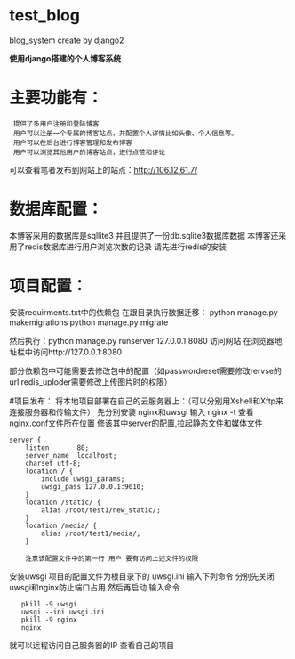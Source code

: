 # test_blog
blog_system create by django2

<strong>使用django搭建的个人博客系统</strong>

# 主要功能有：
     提供了多用户注册和登陆博客
	 用户可以注册一个专属的博客站点，并配置个人详情比如头像、个人信息等。
	 用户可以在后台进行博客管理和发布博客
	 用户可以浏览其他用户的博客站点，进行点赞和评论
可以查看笔者发布到网站上的站点：http://106.12.61.7/

# 数据库配置：
本博客采用的数据库是sqllite3 并且提供了一份db.sqlite3数据库数据
本博客还采用了redis数据库进行用户浏览次数的记录 请先进行redis的安装

# 项目配置：
安装requirments.txt中的依赖包
在跟目录执行数据迁移：
python manage.py makemigrations
python manage.py migrate

然后执行：python manage.py runserver 127.0.0.1:8080
访问网站
在浏览器地址栏中访问http://127.0.0.1:8080

部分依赖包中可能需要去修改包中的配置（如passwordreset需要修改rervse的url redis_uploder需要修改上传图片时的权限）

#项目发布：
将本地项目部署在自己的云服务器上：（可以分别用Xshell和Xftp来连接服务器和传输文件）
    先分别安装 nginx和uwsgi
	输入 nginx -t 查看nginx.conf文件所在位置 修该其中server的配置,拉起静态文件和媒体文件
	
	server {
        listen       80;
        server_name  localhost;
        charset utf-8;
        location / {
            include uwsgi_params;
            uwsgi_pass 127.0.0.1:9010;
        }
        location /static/ {
            alias /root/test1/new_static/;
        }
        location /media/ {
            alias /root/test1/media/;
        }
		
		注意该配置文件中的第一行 用户 要有访问上述文件的权限 
		
安装uwsgi 项目的配置文件为根目录下的 uwsgi.ini 
输入下列命令 分别先关闭uwsgi和nginx防止端口占用 然后再启动
	输入命令
	   
	   pkill -9 uwsgi
	   uwsgi --ini uwsgi.ini
	   pkill -9 nginx
	   nginx

就可以远程访问自己服务器的IP 查看自己的项目

